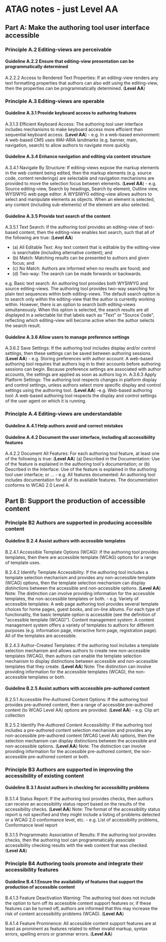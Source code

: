 # ATAG notes - just Level AA

## Part A: Make the authoring tool user interface accessible

### Principle A.2 Editing-views are perceivable

#### Guideline A.2.2 Ensure that editing-view presentation can be programmatically determined

A.2.2.2 Access to Rendered Text Properties: If an editing-view renders any text formatting properties that authors can also edit using the editing-view, then the properties can be programmatically determined. (**Level AA**)

### Principle A.3 Editing-views are operable

#### Guideline A.3.1 **Provide keyboard access to authoring features**

A.3.1.3 Efficient Keyboard Access: The authoring tool user interface includes mechanisms to make keyboard access more efficient than sequential keyboard access. (**Level AA**)
	- e.g. In a web-based environment: A web-based CMS uses WAI-ARIA landmarks (e.g. banner, main, navigation, search) to allow authors to navigate more quickly.

#### Guideline A.3.4 **Enhance navigation and editing via content structure**

A.3.4.1 Navigate By Structure: If editing-views expose the markup elements in the web content being edited, then the markup elements (e.g. source code, content renderings) are selectable and navigation mechanisms are provided to move the selection focus between elements. (**Level AA**)
	- e.g. Source editing-view, Search by headings, Search by element, Outline view, WYSIWYG web page editor: A WYSIWYG editing-view allows authors to select and manipulate elements as objects. When an element is selected, any content (including sub-elements) of the element are also selected.


#### Guideline A.3.5 **Provide text search of the content**

A.3.5.1 Text Search: If the authoring tool provides an editing-view of text-based content, then the editing-view enables text search, such that all of the following are true: (**Level AA**)

- (a) All Editable Text: Any text content that is editable by the editing-view is searchable (including alternative content); and
- (b) Match: Matching results can be presented to authors and given focus; and
- (c) No Match: Authors are informed when no results are found; and
- (d) Two-way: The search can be made forwards or backwards.

e.g. Basic text search: An authoring tool provides both WYSIWYG and source editing-views. The authoring tool provides two-way searching for plain text sequences within both editing-views. The default search option is to search only within the editing-view that the author is currently working within. However, there is an option to search both editing-views simultaneously. When this option is selected, the search results are all displayed in a selectable list that labels each as "Text" or "Source Code", reflecting which editing-view will become active when the author selects the search result. 

#### Guideline A.3.6 Allow users to manage preference settings

A.3.6.2 Save Settings: If the authoring tool includes display and/or control settings, then these settings can be saved between authoring sessions. (**Level AA**)
	- e.g. Storing preferences with author account: A web-based authoring tool requires that authors log in to their accounts before authoring sessions can begin. Because preference settings are associated with author accounts, the settings are applied as soon as authors log in.
A.3.6.3 Apply Platform Settings: The authoring tool respects changes in platform display and control settings, unless authors select more specific display and control settings using the authoring tool. (**Level AA**)
	-e.g. Web-based authoring tool: A web-based authoring tool respects the display and control settings of the user agent on which it is running.

### Principle A.4 Editing-views are understandable

#### Guideline A.4.1 Help authors avoid and correct mistakes

#### Guideline A.4.2 Document the user interface, including all accessibility features

A.4.2.2 Document All Features: For each authoring tool feature, at least one of the following is true: (**Level AA**) (a) Described in the Documentation: Use of the feature is explained in the authoring tool's documentation; or (b) Described in the Interface: Use of the feature is explained in the authoring tool user interface; or ...
	- e.g. All features documented: An authoring tool includes documentation for all of its available features. The documentation conforms to WCAG 2.0 Level A.


## Part B: Support the production of accessible content

### Principle B2 Authors are supported in producing accessible content

#### Guideline B.2.4 Assist authors with accessible templates

B.2.4.1 Accessible Template Options (WCAG): If the authoring tool provides templates, then there are accessible template (WCAG) options for a range of template uses. 

B.2.4.2 Identify Template Accessibility: If the authoring tool includes a template selection mechanism and provides any non-accessible template (WCAG) options, then the template selection mechanism can display distinctions between the accessible and non-accessible options. (**Level AA**) Note: The distinction can involve providing information for the accessible templates, the non-accessible templates or both.
	- e.g. Variety of accessible templates: A web page authoring tool provides several template choices for home pages, guest books, and on-line albums. For each type of functionality, the basic template option is accessible (see the definition of "accessible template (WCAG)"). Content management system: A content management system offers a variety of templates to authors for different purposes (e.g. information page, interactive form page, registration page). All of the templates are accessible.

B.2.4.3 Author-Created Templates: If the authoring tool includes a template selection mechanism and allows authors to create new non-accessible templates (WCAG), then authors can enable the template selection mechanism to display distinctions between accessible and non-accessible templates that they create. (**Level AA**) Note: The distinction can involve providing information for the accessible templates (WCAG), the non-accessible templates or both.

#### Guideline B.2.5 Assist authors with accessible pre-authored content

B.2.5.1 Accessible Pre-Authored Content Options: If the authoring tool provides pre-authored content, then a range of accessible pre-authored content (to WCAG Level AA) options are provided. (**Level AA**)
	- e.g. Clip art collection

B.2.5.2 Identify Pre-Authored Content Accessibility: If the authoring tool includes a pre-authored content selection mechanism and provides any non-accessible pre-authored content (WCAG Level AA) options, then the selection mechanism can display distinctions between the accessible and non-accessible options. (**Level AA**) Note: The distinction can involve providing information for the accessible pre-authored content, the non-accessible pre-authored content or both.

### Principle B3 Authors are supported in improving the accessibility of existing content

#### Guideline B.3.1 Assist authors in checking for accessibility problems

B.3.1.4 Status Report: If the authoring tool provides checks, then authors can receive an accessibility status report based on the results of the accessibility checks. (**Level AA**) Note: The format of the accessibility status report is not specified and they might include a listing of problems detected or a WCAG 2.0 conformance level, etc.
	- e.g. List of accessibility problems, Conformance level report

B.3.1.5 Programmatic Association of Results: If the authoring tool provides checks, then the authoring tool can programmatically associate accessibility checking results with the web content that was checked. (**Level AA**)

### Principle B4 Authoring tools promote and integrate their accessibility features

#### Guideline B.4.1 Ensure the availability of features that support the production of accessible content

B.4.1.3 Feature Deactivation Warning: The authoring tool does not include the option to turn off its accessible content support features or, if these features can be turned off, authors are informed that this may increase the risk of content accessibility problems (WCAG). (**Level AA**)

B.4.1.4 Feature Prominence: All accessible content support features are at least as prominent as features related to either invalid markup, syntax errors, spelling errors or grammar errors. (**Level AA**) 

